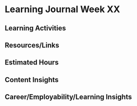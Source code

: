# Learning Journal Week XX
## Learning Activities

## Resources/Links

## Estimated Hours

## Content Insights

## Career/Employability/Learning Insights
